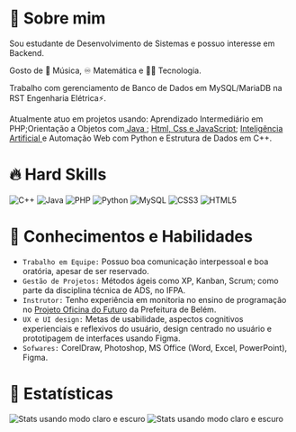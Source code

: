 # 🧙 Sobre mim
Sou estudante de Desenvolvimento de Sistemas e possuo interesse em Backend.

Gosto de 🎵 Música, ♾️ Matemática e 👨‍💻 Tecnologia.

Trabalho com gerenciamento de Banco de Dados em MySQL/MariaDB na RST Engenharia Elétrica⚡.

Atualmente atuo em projetos usando: Aprendizado Intermediário em PHP;Orientação a Objetos com<a href="https://github.com/PedroMends30/IFPA_Java"> Java <a>; <a href="https://github.com/PedroMends30/Web-Development" >Html, Css e JavaScript</a>; <a href="https://github.com/PedroMends30/AI-studies"> Inteligência Artificial </a> e Automação Web com Python e Estrutura de Dados em C++.

# 🔥 Hard Skills 
![C++](https://img.shields.io/badge/c++-%2300599C.svg?style=for-the-badge&logo=c%2B%2B&logoColor=white) ![Java](https://img.shields.io/badge/java-%23ED8B00.svg?style=for-the-badge&logo=java&logoColor=white) ![PHP](https://img.shields.io/badge/php-%23777BB4.svg?style=for-the-badge&logo=php&logoColor=white) ![Python](https://img.shields.io/badge/python-3670A0?style=for-the-badge&logo=python&logoColor=white) ![MySQL](https://img.shields.io/badge/mysql-%2300f.svg?style=for-the-badge&logo=mysql&logoColor=white) ![CSS3](https://img.shields.io/badge/css3-%231572B6.svg?style=for-the-badge&logo=css3&logoColor=white) ![HTML5](https://img.shields.io/badge/html5-%23E34F26.svg?style=for-the-badge&logo=html5&logoColor=white)


# 📝 Conhecimentos e Habilidades
- ``Trabalho em Equipe:`` Possuo boa comunicação interpessoal e boa oratória, apesar de ser reservado.
- ``Gestão de Projetos:`` Métodos ágeis como XP, Kanban, Scrum; como parte da disciplina técnica de ADS, no IFPA.
- ``Instrutor:`` Tenho experiência em monitoria no ensino de programação no <a href="https://promaben.belem.pa.gov.br/lancada-oficina-do-futuro-para-formar-jovens-programadores-digitais/">Projeto Oficina do Futuro</a> da Prefeitura de Belém.
- ``UX e UI design:`` Metas de usabilidade, aspectos cognitivos experienciais e reflexivos do usuário, design centrado no usuário e prototipagem de interfaces usando Figma.
- ``Sofwares:`` CorelDraw, Photoshop,  MS Office (Word, Excel, PowerPoint), Figma.
 
 # 🚧 Estatísticas
<picture>
  <source media="(prefers-color-scheme: dark)" srcset="https://github-readme-stats.vercel.app/api?username=pedromends30&theme=dark&hide_border=false&include_all_commits=false&count_private=false">
  <source media="(prefers-color-scheme: light)" srcset="https://github-readme-stats.vercel.app/api?username=pedromends30&theme=light&hide_border=false&include_all_commits=false&count_private=false">
  <img alt="Stats usando modo claro e escuro" src="https://github-readme-stats.vercel.app/api?username=pedromends30&theme=dark&hide_border=false&include_all_commits=false&count_private=false">
</picture>
  
<picture>
  <source media="(prefers-color-scheme: dark)" srcset="https://github-readme-streak-stats.herokuapp.com/?user=pedromends30&theme=dark&hide_border=false">
  <source media="(prefers-color-scheme: light)" srcset="https://github-readme-streak-stats.herokuapp.com/?user=pedromends30&theme=light&hide_border=false">
  <img alt="Stats usando modo claro e escuro" src="https://github-readme-streak-stats.herokuapp.com/?user=pedromends30&theme=light&hide_border=false">
</picture>
